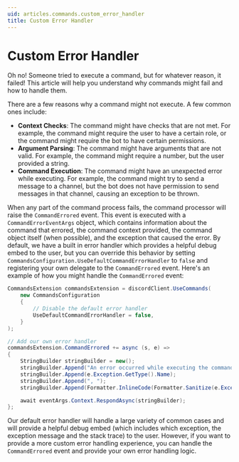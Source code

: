```yaml
---
uid: articles.commands.custom_error_handler
title: Custom Error Handler
---
```


# Custom Error Handler
Oh no! Someone tried to execute a command, but for whatever reason, it failed! This article will help you understand why commands might fail and how to handle them.

There are a few reasons why a command might not execute. A few common ones include:
- **Context Checks**: The command might have checks that are not met. For example, the command might require the user to have a certain role, or the command might require the bot to have certain permissions.
- **Argument Parsing**: The command might have arguments that are not valid. For example, the command might require a number, but the user provided a string.
- **Command Execution**: The command might have an unexpected error while executing. For example, the command might try to send a message to a channel, but the bot does not have permission to send messages in that channel, causing an exception to be thrown.

When any part of the command process fails, the command processor will raise the `CommandErrored` event. This event is executed with a `CommandErrorEventArgs` object, which contains information about the command that errored, the command context provided, the command object itself (when possible), and the exception that caused the error. By default, we have a built in error handler which provides a helpful debug embed to the user, but you can override this behavior by setting `CommandsConfiguration.UseDefaultCommandErrorHandler` to `false` and registering your own delegate to the `CommandErrored` event. Here's an example of how you might handle the `CommandErrored` event:

```cs
CommandsExtension commandsExtension = discordClient.UseCommands(
    new CommandsConfiguration
    {
        // Disable the default error handler
        UseDefaultCommandErrorHandler = false,
    }
);

// Add our own error handler
commandsExtension.CommandErrored += async (s, e) =>
{
    StringBuilder stringBuilder = new();
    stringBuilder.Append("An error occurred while executing the command: ");
    stringBuilder.Append(e.Exception.GetType().Name);
    stringBuilder.Append(", ");
    stringBuilder.Append(Formatter.InlineCode(Formatter.Sanitize(e.Exception.Message)));

    await eventArgs.Context.RespondAsync(stringBuilder);
};
```

Our default error handler will handle a large variety of common cases and will provide a helpful debug embed (which includes which exception, the exception message and the stack trace) to the user. However, if you want to provide a more custom error handling experience, you can handle the `CommandErrored` event and provide your own error handling logic.